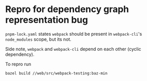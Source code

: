 # Repro for dependency graph representation bug

`pnpm-lock.yaml` states `webpack` should be present in `webpack-cli`'s `node_modules` scope, but its not.

Side note, `webpack` and `webpack-cli` depend on each other (cyclic dependency).

To repro run

```
bazel build //web/src/webpack-testing:baz-min
```
